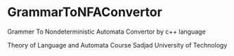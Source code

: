 # GrammarToNFAConvertor
Grammer To Nondeterministic Automata Convertor by c++ language

Theory of Language and Automata Course 
Sadjad University of Technology

